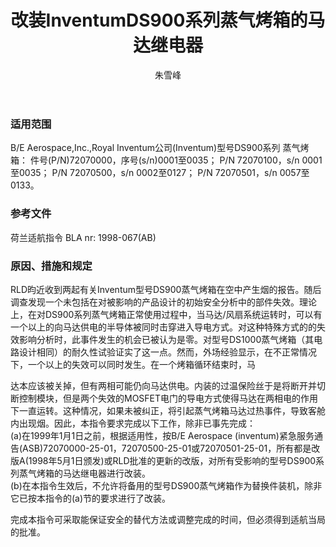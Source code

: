 ﻿---
amendno: 39-2249  
cadno: CAD1998-MULT-24  
title: 改装InventumDS900系列蒸气烤箱的马达继电器  
publishdate: 1998-07-24  
effdate: 1998-08-01  
acmodels: ["MULT"]  
tags: ["ALL"]  
engs: []  
pns: ["72070000","72070100","72070500","72070501"]  
mfrs: ["B/E Aerospace,Inc.,Royal Inventum"]  
admins: 民航总局  
author: 朱雪峰  
---
  
### 适用范围  
B/E Aerospace,Inc.,Royal Inventum公司(Inventum)型号DS900系列
蒸气烤箱：     件号(P/N)72070000，序号(s/n)0001至0035； P/N 72070100，s/n 0001至0035； P/N 72070500，s/n 0002至0127； P/N 72070501，s/n 0057至0133。  
  
<!--more-->  
### 参考文件  
  荷兰适航指令 BLA nr: 1998-067(AB)  
  
### 原因、措施和规定  

  RLD昀近收到两起有关Inventum型号DS900蒸气烤箱在空中产生烟的报告。随后调查发现一个未包括在对被影响的产品设计的初始安全分析中的部件失效。理论上，在对DS900系列蒸气烤箱正常使用过程中，当马达/风扇系统运转时，可以有一个以上的向马达供电的半导体被同时击穿进入导电方式。对这种特殊方式的的失效影响分析时，此事件发生的机会已被认为是零。对型号DS1000蒸气烤箱（其电路设计相同）的耐久性试验证实了这一点。然而，外场经验显示，在不正常情况下，一个以上的失效可以同时发生。在一个烤箱循环结束时，马  
  
达本应该被关掉，但有两相可能仍向马达供电。内装的过温保险丝于是将断开并切断控制模块，但是两个失效的MOSFET电门的导电方式使得马达在两相电的作用下一直运转。这种情况，如果未被纠正，将引起蒸气烤箱马达过热事件，导致客舱内出现烟。因此，本指令要求完成以下工作，除非已事先完成：  
  (a)在1999年1月1日之前，根据适用性，按B/E Aerospace (inventum)紧急服务通告(ASB)72070000-25-01，72070500-25-01或72070501-25-01，所有都是改版A(1998年5月1日颁发)或RLD批准的更新的改版，对所有受影响的型号DS900系列蒸气烤箱的马达继电器进行改装。  
(b)在本指令生效后，不允许将备用的型号DS900蒸气烤箱作为替换件装机，除非它已按本指令的(a)节的要求进行了改装。  
  
  完成本指令可采取能保证安全的替代方法或调整完成的时间，但必须得到适航当局的批准。  
